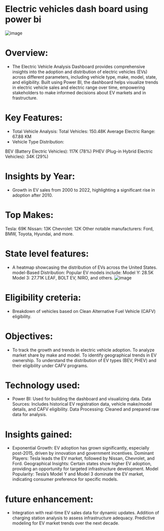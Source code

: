# Electric vehicles dash board using power bi
![image](https://github.com/sridevi-vaddemani/power-bi/blob/main/Car%20sales.png)

# Overview:
* The Electric Vehicle Analysis Dashboard provides comprehensive insights into the adoption and distribution of electric vehicles (EVs) across different parameters, including vehicle type, make, model, state, and 
 eligibility. Built using Power BI, the dashboard helps visualize trends in electric vehicle sales and electric range over time, empowering stakeholders to make informed decisions about EV markets and in
 frastructure.
# Key Features:
* Total Vehicle Analysis:
 Total Vehicles: 150.48K
 Average Electric Range: 67.88 KM
* Vehicle Type Distribution:

 BEV (Battery Electric Vehicles): 117K (78%)
 PHEV (Plug-in Hybrid Electric Vehicles): 34K (29%)
# Insights by Year:

* Growth in EV sales from 2000 to 2022, highlighting a significant rise in adoption after 2010.
# Top Makes:
 Tesla: 69K
 Nissan: 13K
 Chevrolet: 12K
Other notable manufacturers: Ford, BMW, Toyota, Hyundai, and more.
# State level features:
* A heatmap showcasing the distribution of EVs across the United States.
 model-Based Distribution:
 Popular EV models include:
 Model Y: 28.5K
 Model 3: 27.71K
 LEAF, BOLT EV, NIRO, and others.
![image](https://github.com/sridevi-vaddemani/power-bi/blob/main/Electric%20Vehicle%20dash%20board.png)
# Eligibility creteria:
* Breakdown of vehicles based on Clean Alternative Fuel Vehicle (CAFV) eligibility.
 # Objectives:
 * To track the growth and trends in electric vehicle adoption.
 To analyze market share by make and model.
 To identify geographical trends in EV ownership.
 To understand the distribution of EV types (BEV, PHEV) and their eligibility under CAFV programs.
# Technology used:
 * Power BI: Used for building the dashboard and visualizing data.
 Data Sources: Includes historical EV registration data, vehicle make/model details, and CAFV eligibility.
 Data Processing: Cleaned and prepared raw data for analysis.
# Insights gained:
* Exponential Growth: EV adoption has grown significantly, especially post-2015, driven by innovation and government incentives.
 Dominant Players: Tesla leads the EV market, followed by Nissan, Chevrolet, and Ford.
 Geographical Insights: Certain states show higher EV adoption, providing an opportunity for targeted infrastructure development.
 Model Popularity: Tesla’s Model Y and Model 3 dominate the EV market, indicating consumer preference for specific models.
 # future enhancement:
* Integration with real-time EV sales data for dynamic updates.
  Addition of charging station analysis to assess infrastructure adequacy.
  Predictive modeling for EV market trends over the next decade.
